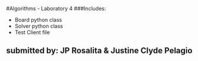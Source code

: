 #Algorithms - Laboratory 4
###Includes:
  - Board python class
  - Solver python class
  - Test Client file

## submitted by: JP Rosalita & Justine Clyde Pelagio 

 
 
